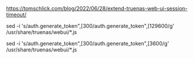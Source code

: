 
https://tomschlick.com/blog/2022/06/28/extend-truenas-web-ui-session-timeout/

sed -i 's/auth.generate_token",\[300/auth.generate_token",\[129600/g'  /usr/share/truenas/webui/*.js

sed -i 's/auth.generate_token",\[300/auth.generate_token",\[3600/g' /usr/share/truenas/webui/*.js


